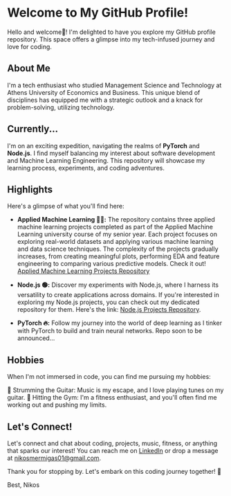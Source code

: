 

<!--
**nmermigas/nmermigas** is a ✨ _special_ ✨ repository because its `README.md` (this file) appears on your GitHub profile.

Here are some ideas to get you started:

- 🔭 I’m currently working on ...
- 🌱 I’m currently learning ...
- 👯 I’m looking to collaborate on ...
- 🤔 I’m looking for help with ...
- 💬 Ask me about ...
- 📫 How to reach me: ...
- 😄 Pronouns: ...
- ⚡ Fun fact: ...
-->



# Welcome to My GitHub Profile!

Hello and welcome👋! I'm delighted to have you explore my GitHub profile repository. This space offers a glimpse into my tech-infused journey and love for coding.

## About Me

I'm a tech enthusiast who studied  Management Science and Technology at Athens University of Economics and Business. This unique blend of disciplines has equipped me with a strategic outlook and a knack for problem-solving, utilizing technology.

## Currently...

I'm on an exciting expedition, navigating the realms of **PyTorch** and **Node.js**. I find myself balancing my interest about software development and Machine Learning Engineering. This repository will showcase my learning process, experiments, and coding adventures.


## Highlights

Here's a glimpse of what you'll find here:

- **Applied Machine Learning 🐍🤖:** The repository contains three applied machine learning projects completed as part of the Applied Machine Learning university course of my senior year. Each project focuses on exploring real-world datasets and applying various machine learning and data science techniques. The complexity of the projects gradually increases, from creating meaningful plots, performing EDA and feature engineering to comparing various predictive models.
Check it out! [Applied Machine Learning Projects Repository](https://github.com/nmermigas/Applied-Machine-Learning)

- **Node.js 🟢:** Discover my experiments with Node.js, where I harness its versatility to create applications across domains. If you're interested in exploring my Node.js projects, you can check out my dedicated repository for them. Here's the link: [Node.js Projects Repository](https://github.com/nmermigas/nodejs-projects).


- **PyTorch 🔥:** Follow my journey into the world of deep learning as I tinker with PyTorch to build and train neural networks. Repo soon to be announced...


## Hobbies

When I'm not immersed in code, you can find me pursuing my hobbies:

🎸 Strumming the Guitar: Music is my escape, and I love playing tunes on my guitar.
💪 Hitting the Gym: I'm a fitness enthusiast, and you'll often find me working out and pushing my limits.


## Let's Connect!

Let's connect and chat about coding, projects, music, fitness, or anything that sparks our interest! You can reach me on [LinkedIn](https://www.linkedin.com/in/nikosmermigas/) or drop a message at nikosmermigas01@gmail.com.

Thank you for stopping by. Let's embark on this coding journey together! 🚀

Best,
Nikos

